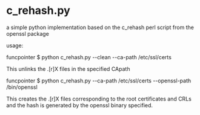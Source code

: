 c_rehash.py
===========

a simple python implementation based on the c_rehash perl script from the openssl package

usage:

funcpointer $ python c_rehash.py --clean --ca-path /etc/ssl/certs

This unlinks the <hash>.[r]X files in the specified CApath

funcpointer $ python c_rehash.py --ca-path /etc/ssl/certs --openssl-path /bin/openssl

This creates the <hash>.[r]X files corresponding to the root certificates and CRLs and the hash is generated by the openssl binary specified.
